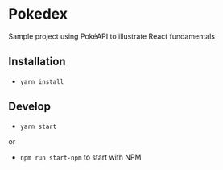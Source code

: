 # Pokedex

Sample project using PokéAPI to illustrate React fundamentals

## Installation

-   `yarn install`

## Develop

-   `yarn start`

or

-   `npm run start-npm` to start with NPM
